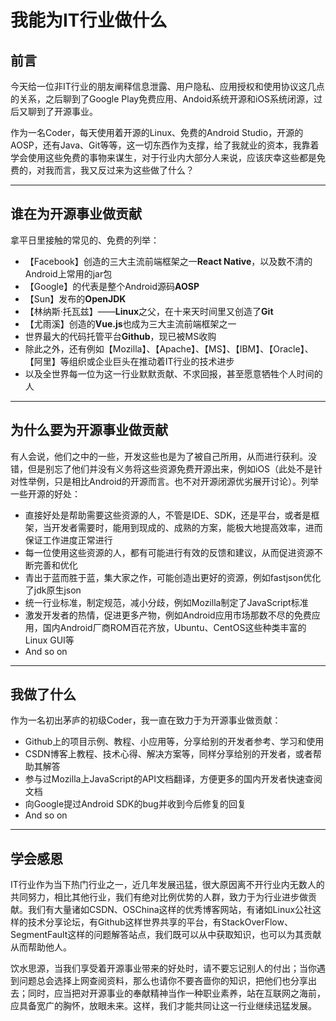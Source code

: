 # 我能为IT行业做什么

## 前言

今天给一位非IT行业的朋友阐释信息泄露、用户隐私、应用授权和使用协议这几点的关系，之后聊到了Google Play免费应用、Andoid系统开源和iOS系统闭源，过后又聊到了开源事业。

作为一名Coder，每天使用着开源的Linux、免费的Android Studio，开源的AOSP，还有Java、Git等等，这一切东西作为支撑，给了我就业的资本，我靠着学会使用这些免费的事物来谋生，对于行业内大部分人来说，应该庆幸这些都是免费的，对我而言，我又反过来为这些做了什么？

---
## 谁在为开源事业做贡献

拿平日里接触的常见的、免费的列举：

- 【Facebook】创造的三大主流前端框架之一**React Native**，以及数不清的Android上常用的jar包
- 【Google】的代表是整个Android源码**AOSP**
- 【Sun】发布的**OpenJDK**
- 【林纳斯·托瓦兹】——**Linux**之父，在十来天时间里又创造了**Git**
- 【尤雨溪】创造的**Vue.js**也成为三大主流前端框架之一
- 世界最大的代码托管平台**Github**，现已被MS收购
- 除此之外，还有例如【Mozilla】、【Apache】、【MS】、【IBM】、【Oracle】、【阿里】等组织或企业巨头在推动着IT行业的技术进步
- 以及全世界每一位为这一行业默默贡献、不求回报，甚至愿意牺牲个人时间的人

---
## 为什么要为开源事业做贡献

有人会说，他们之中的一些，开发这些也是为了被自己所用，从而进行获利。没错，但是别忘了他们并没有义务将这些资源免费开源出来，例如iOS（此处不是针对性举例，只是相比Android的开源而言。也不对开源闭源优劣展开讨论）。列举一些开源的好处：

- 直接好处是帮助需要这些资源的人，不管是IDE、SDK，还是平台，或者是框架，当开发者需要时，能用到现成的、成熟的方案，能极大地提高效率，进而保证工作进度正常进行
- 每一位使用这些资源的人，都有可能进行有效的反馈和建议，从而促进资源不断完善和优化
- 青出于蓝而胜于蓝，集大家之作，可能创造出更好的资源，例如fastjson优化了jdk原生json
- 统一行业标准，制定规范，减小分歧，例如Mozilla制定了JavaScript标准
- 激发开发者的热情，促进更多产物，例如Android应用市场那数不尽的免费应用，国内Android厂商ROM百花齐放，Ubuntu、CentOS这些种类丰富的Linux GUI等
- And so on

---
## 我做了什么

作为一名初出茅庐的初级Coder，我一直在致力于为开源事业做贡献：

- Github上的项目示例、教程、小应用等，分享给别的开发者参考、学习和使用
- CSDN博客上教程、技术心得、解决方案等，同样分享给别的开发者，或者帮助其解答
- 参与过Mozilla上JavaScript的API文档翻译，方便更多的国内开发者快速查阅文档
- 向Google提过Android SDK的bug并收到今后修复的回复
- And so on

---
## 学会感恩

IT行业作为当下热门行业之一，近几年发展迅猛，很大原因离不开行业内无数人的共同努力，相比其他行业，我们有绝对比例优势的人群，致力于为行业进步做贡献。我们有大量诸如CSDN、OSChina这样的优秀博客网站，有诸如Linux公社这样的技术分享论坛，有Github这样世界共享的平台，有StackOverFlow、SegmentFault这样的问题解答站点，我们既可以从中获取知识，也可以为其贡献从而帮助他人。

饮水思源，当我们享受着开源事业带来的好处时，请不要忘记别人的付出；当你遇到问题总会选择上网查阅资料，那么也请你不要吝啬你的知识，把他们也分享出去；同时，应当把对开源事业的奉献精神当作一种职业素养，站在互联网之海前，应具备宽广的胸怀，放眼未来。这样，我们才能共同让这一行业继续迅猛发展。